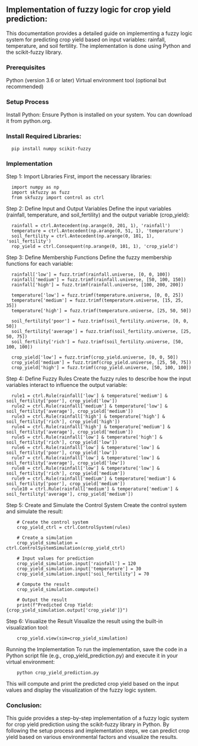 ## Implementation of fuzzy logic for crop yield prediction:
This documentation provides a detailed guide on implementing a fuzzy logic system for predicting crop yield based on input variables: rainfall, temperature, and soil fertility. The implementation is done using Python and the scikit-fuzzy library.
### Prerequisites
Python (version 3.6 or later)
Virtual environment tool (optional but recommended)
### Setup Process
Install Python: Ensure Python is installed on your system. You can download it from python.org.

### Install Required Libraries:
      pip install numpy scikit-fuzzy

### Implementation
Step 1: Import Libraries
First, import the necessary libraries:

      import numpy as np
      import skfuzzy as fuzz
      from skfuzzy import control as ctrl
      
Step 2: Define Input and Output Variables
Define the input variables (rainfall, temperature, and soil_fertility) and the output variable (crop_yield):

      rainfall = ctrl.Antecedent(np.arange(0, 201, 1), 'rainfall')
      temperature = ctrl.Antecedent(np.arange(0, 51, 1), 'temperature')
      soil_fertility = ctrl.Antecedent(np.arange(0, 101, 1), 'soil_fertility')
      rop_yield = ctrl.Consequent(np.arange(0, 101, 1), 'crop_yield')

Step 3: Define Membership Functions
Define the fuzzy membership functions for each variable:

      rainfall['low'] = fuzz.trimf(rainfall.universe, [0, 0, 100])
      rainfall['medium'] = fuzz.trimf(rainfall.universe, [50, 100, 150])
      rainfall['high'] = fuzz.trimf(rainfall.universe, [100, 200, 200])

      temperature['low'] = fuzz.trimf(temperature.universe, [0, 0, 25])
      temperature['medium'] = fuzz.trimf(temperature.universe, [15, 25, 35])
      temperature['high'] = fuzz.trimf(temperature.universe, [25, 50, 50])

      soil_fertility['poor'] = fuzz.trimf(soil_fertility.universe, [0, 0, 50])
      soil_fertility['average'] = fuzz.trimf(soil_fertility.universe, [25, 50, 75])
      soil_fertility['rich'] = fuzz.trimf(soil_fertility.universe, [50, 100, 100])

      crop_yield['low'] = fuzz.trimf(crop_yield.universe, [0, 0, 50])
      crop_yield['medium'] = fuzz.trimf(crop_yield.universe, [25, 50, 75])
      crop_yield['high'] = fuzz.trimf(crop_yield.universe, [50, 100, 100])

Step 4: Define Fuzzy Rules
Create the fuzzy rules to describe how the input variables interact to influence the output variable:

      rule1 = ctrl.Rule(rainfall['low'] & temperature['medium'] & soil_fertility['poor'], crop_yield['low'])
      rule2 = ctrl.Rule(rainfall['medium'] & temperature['low'] & soil_fertility['average'], crop_yield['medium'])
      rule3 = ctrl.Rule(rainfall['high'] & temperature['high'] & soil_fertility['rich'], crop_yield['high'])
      rule4 = ctrl.Rule(rainfall['high'] & temperature['medium'] & soil_fertility['average'], crop_yield['medium'])
      rule5 = ctrl.Rule(rainfall['low'] & temperature['high'] & soil_fertility['rich'], crop_yield['low'])
      rule6 = ctrl.Rule(rainfall['low'] & temperature['low'] & soil_fertility['poor'], crop_yield['low']) 
      rule7 = ctrl.Rule(rainfall['low'] & temperature['low'] & soil_fertility['average'], crop_yield['low']) 
      rule8 = ctrl.Rule(rainfall['low'] & temperature['low'] & soil_fertility['rich'], crop_yield['medium'])
      rule9 = ctrl.Rule(rainfall['medium'] & temperature['medium'] & soil_fertility['poor'], crop_yield['medium'])
      rule10 = ctrl.Rule(rainfall['medium'] & temperature['medium'] & soil_fertility['average'], crop_yield['medium'])


Step 5: Create and Simulate the Control System
Create the control system and simulate the result:

        # Create the control system
        crop_yield_ctrl = ctrl.ControlSystem(rules)
        
        # Create a simulation
        crop_yield_simulation = ctrl.ControlSystemSimulation(crop_yield_ctrl)
        
        # Input values for prediction
        crop_yield_simulation.input['rainfall'] = 120
        crop_yield_simulation.input['temperature'] = 30
        crop_yield_simulation.input['soil_fertility'] = 70
        
        # Compute the result
        crop_yield_simulation.compute()
        
        # Output the result
        print(f"Predicted Crop Yield: {crop_yield_simulation.output['crop_yield']}")

  Step 6: Visualize the Result
Visualize the result using the built-in visualization tool:

        crop_yield.view(sim=crop_yield_simulation)
        
Running the Implementation
To run the implementation, save the code in a Python script file (e.g., crop_yield_prediction.py) and execute it in your virtual environment:

        python crop_yield_prediction.py
        
This will compute and print the predicted crop yield based on the input values and display the visualization of the fuzzy logic system.

### Conclusion:
This guide provides a step-by-step implementation of a fuzzy logic system for crop yield prediction using the scikit-fuzzy library in Python. By following the setup process and implementation steps, we can predict crop yield based on various environmental factors and visualize the results.


      



